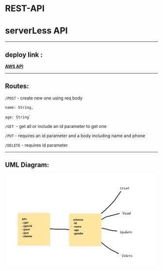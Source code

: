# REST-API

# serverLess API

---


## deploy link :

**[AWS API](https://rq46uvroah.execute-api.us-east-1.amazonaws.com/people)** 

---

## Routes:
`/POST` - create new one using req body

    name: String,

    age: String`
`/GET `- get all or include an id parameter to get one

`/PUT` - requires an id parameter and a body including name and phone

`/DELETE` - requires id parameter


---

## UML Diagram:
![](img/diag.png)